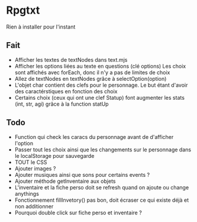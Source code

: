 # Rpgtxt

Rien à installer pour l'instant

## Fait

* Afficher les textes de textNodes dans text.mjs
* Afficher les options liées au texte en questions (clé options)
Les choix sont affichés avec forEach, donc il n'y a pas de limites de choix
* Allez de textNodes en textNodes grâce à selectOption(option)
* L'objet char contient des clefs pour le personnage. Le but étant d'avoir des caractérstiques en fonction des choix
* Certains choix (ceux qui ont une clef Statup) font augmenter les stats (int, str, agi) grâce à la function statUp 

## Todo

* Function qui check les caracs du personnage avant de d'afficher l'option 
* Passer tout les choix ainsi que les changements sur le personnage dans le localStorage pour sauvegarde 
* TOUT le CSS
* Ajouter images ?
* Ajouter musiques ainsi que sons pour certains events ?
* Ajouter méthode getInventaire aux objets
* L'inventaire et la fiche perso doit se refresh quand on ajoute ou change anythings
* Fonctionnement fillInvetory() pas bon, doit écraser ce qui existe déjà et non additionner
* Pourquoi double click sur fiche perso et inventaire ?